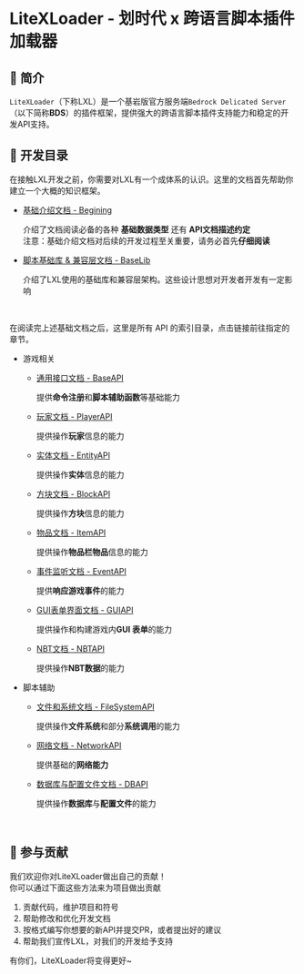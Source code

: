 # LiteXLoader - 划时代 x 跨语言脚本插件加载器

## 🎨 简介
`LiteXLoader`（下称LXL）是一个基岩版官方服务端`Bedrock Delicated Server`（以下简称**BDS**）的插件框架，提供强大的跨语言脚本插件支持能力和稳定的开发API支持。  

## 📕 开发目录

在接触LXL开发之前，你需要对LXL有一个成体系的认识。这里的文档首先帮助你建立一个大概的知识框架。

- [基础介绍文档 - Begining](Begining.md)

  介绍了文档阅读必备的各种 **基础数据类型** 还有 **API文档描述约定**   
  注意：基础介绍文档对后续的开发过程至关重要，请务必首先**仔细阅读**  

- [脚本基础库 & 兼容层文档 - BaseLib](BaseLib.md)

  介绍了LXL使用的基础库和兼容层架构。这些设计思想对开发者开发有一定影响

<br>

在阅读完上述基础文档之后，这里是所有 API 的索引目录，点击链接前往指定的章节。

- 游戏相关

  - [通用接口文档 - BaseAPI](BaseApi.md)

    提供**命令注册**和**脚本辅助函数**等基础能力

  - [玩家文档 - PlayerAPI](PlayerApi.md)

    提供操作**玩家**信息的能力

  - [实体文档 - EntityAPI](EntityApi.md)

    提供操作**实体**信息的能力

  - [方块文档 - BlockAPI](BlockApi.md)

    提供操作**方块**信息的能力

  - [物品文档 - ItemAPI](ItemApi.md)

    提供操作**物品栏物品**信息的能力

  - [事件监听文档 - EventAPI](EventApi.md)

    提供**响应游戏事件**的能力

  - [GUI表单界面文档 - GUIAPI](GUIApi.md)

    提供操作和构建游戏内**GUI 表单**的能力

  - [NBT文档 - NBTAPI](NBTApi.md)

    提供操作**NBT数据**的能力

- 脚本辅助

  - [文件和系统文档 - FileSystemAPI](FileSystemApi.md)

    提供操作**文件系统**和部分**系统调用**的能力

  - [网络文档 - NetworkAPI](NetworkApi.md)

    提供基础的**网络能力**

  - [数据库与配置文件文档 - DBAPI](DBApi.md)

    提供操作**数据库**与**配置文件**的能力

<br>

## 🎁 参与贡献

我们欢迎你对LiteXLoader做出自己的贡献！  
你可以通过下面这些方法来为项目做出贡献

1. 贡献代码，维护项目和符号
2. 帮助修改和优化开发文档
3. 按格式编写你想要的新API并提交PR，或者提出好的建议
4. 帮助我们宣传LXL，对我们的开发给予支持

有你们，LiteXLoader将变得更好~